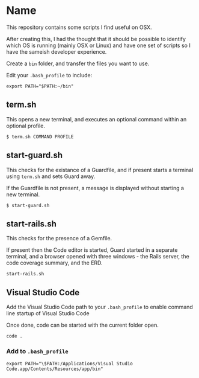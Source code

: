 # Name
This repository contains some scripts I find useful on OSX.

After creating this, I had the thought that it should be possible to identify which OS is running (mainly OSX or Linux) and have one set of scripts so I have the sameish developer experience.

Create a `bin` folder, and transfer the files you want to use.

Edit your `.bash_profile` to include:

```
export PATH="$PATH:~/bin"
```
## term.sh
This opens a new terminal, and executes an optional command within an optional profile.

```
$ term.sh COMMAND PROFILE
```

## start-guard.sh
This checks for the existance of a Guardfile, and if present starts a terminal using `term.sh` and sets Guard away.

If the Guardfile is not present, a message is displayed without starting a new terminal.

```
$ start-guard.sh
```

## start-rails.sh
This checks for the presence of a Gemfile.

If present then the Code editor is started, Guard started in a separate terminal, and a browser opened with three windows - the Rails server, the code coverage summary, and the ERD.

```
start-rails.sh
```

## Visual Studio Code
Add the Visual Studio Code path to your `.bash_profile` to enable command line startup of Visual Studio Code

Once done, code can be started with the current folder open. 
```
code .
```
### Add to `.bash_profile`
```
export PATH="\$PATH:/Applications/Visual Studio Code.app/Contents/Resources/app/bin"
```
